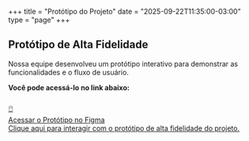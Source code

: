 +++
title = "Protótipo do Projeto"
date = "2025-09-22T11:35:00-03:00"
type = "page"
+++

## Protótipo de Alta Fidelidade

Nossa equipe desenvolveu um protótipo interativo para demonstrar as funcionalidades e o fluxo de usuário.

**Você pode acessá-lo no link abaixo:**

<div class="card-container" style="max-width: 500px; margin-top: 1.5rem;">
  <a class="card-custom" href="https://www.figma.com/proto/aZz3Z42XS3ukfA1dmO4CSy/Integralizei-UnB-Prototipo?page-id=2%3A5057&node-id=86-738&viewport=430%2C484%2C0.16&t=4WOKKrP3IuPDyc7T-1&scaling=min-zoom&content-scaling=fixed&starting-point-node-id=20%3A2016&hide-ui=1" target="_blank" rel="noopener noreferrer">
    <div class="icon">🖱️</div>
    <div class="text-content">
      <div class="title">Acessar o Protótipo no Figma</div>
      <div class="description">Clique aqui para interagir com o protótipo de alta fidelidade do projeto.</div>
    </div>
  </a>
</div>